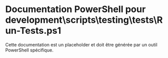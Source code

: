 # Documentation PowerShell pour development\scripts\testing\tests\Run-Tests.ps1

Cette documentation est un placeholder et doit être générée par un outil PowerShell spécifique.
